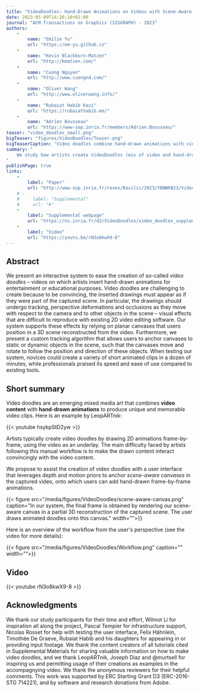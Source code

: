 ```yaml
---
title: "VideoDoodles: Hand-Drawn Animations on Videos with Scene-Aware Canvases"
date: 2023-05-09T14:26:10+01:00
journal: "ACM Transactions on Graphics (SIGGRAPH) - 2023"
authors:
    - 
        name: "Emilie Yu"
        url: "https://em-yu.github.io"
    - 
        name: "Kevin Blackburn-Matzen"
        url: "http://kmatzen.com/"
    - 
        name: "Cuong Nguyen"
        url: "http://www.cuongnd.com/"
    -
        name: "Oliver Wang"
        url: "http://www.oliverwang.info/"
    -
        name: "Rubaiat Habib Kazi"
        url: "https://rubaiathabib.me/"
    -
        name: "Adrien Bousseau"
        url: "https://www-sop.inria.fr/members/Adrien.Bousseau/"
teaser: "video_doodles_small.png"
bigTeaser: "figures/VideoDoodles/Teaser.png"
bigTeaserCaption: "Video doodles combine hand-drawn animations with video footage. Our interactive system eases the creation of this mixed media art by letting users place planar canvases in the scene which are then tracked in 3D. In this example, the inserted rainbow bridge exhibits correct perspective and occlusions, and the character’s face and arms follow the tram as it runs towards the camera."
summary: "
    We study how artists create VideoDoodles (mix of video and hand-drawn animation) and propose a novel user interface to simplify this task based on depth and motion priors.
"
publishPage: true
links:
    -
        label: "Paper"
        url: "http://www-sop.inria.fr/reves/Basilic/2023/YBNWKB23/VideoDoodles.pdf"
    # -
    #     label: "Supplemental"
    #     url: "#"
    -
        label: "Supplemental webpage"
        url: "https://ns.inria.fr/d3/VideoDoodles/video_doodles_supplemental_webpage"
    -
        label: "Video"
        url: "https://youtu.be/rN3o8kwX9-8"
---
```


## Abstract

We present an interactive system to ease the creation of so-called *video doodles* &ndash; videos on which artists insert hand-drawn animations for entertainment or educational purposes. Video doodles are challenging to create because to be convincing, the inserted drawings must appear as if they were part of the captured scene. In particular, the drawings should undergo tracking, perspective deformations and occlusions as they move with respect to the camera and to other objects in the scene &ndash; visual effects that are difficult to reproduce with existing 2D video editing software. Our system supports these effects by relying on planar canvases that users position in a 3D scene reconstructed from the video. Furthermore, we present a custom tracking algorithm that allows users to anchor canvases to static or dynamic objects in the scene, such that the canvases move and rotate to follow the position and direction of these objects. When testing our system, novices could create a variety of short animated clips in a dozen of minutes, while professionals praised its speed and ease of use compared to existing tools.

## Short summary

Video doodles are an emerging mixed media art that combines **video content** with **hand-drawn animations** to produce unique and memorable video clips. Here is an example by LeopARTnik:

{{< youtube hsykpStD2yw >}}

Artists typically create video doodles by drawing 2D animations frame-by-frame, using the video as an underlay. The main difficulty faced by artists following this manual workflow is to make the drawn content interact convincingly with the video content.

We propose to assist the creation of video doodles with a user interface that leverages depth and motion priors to anchor *scene-aware canvases* in the captured video, onto which users can add hand-drawn frame-by-frame animations.

{{< figure src="/media/figures/VideoDoodles/scene-aware-canvas.png" caption="In our system, the final frame is obtained by rendering our scene-aware canvas in a partial 3D reconstruction of the captured scene. The user draws animated doodles onto this canvas." width="">}}

Here is an overview of the workflow from the user's perspective (see the video for more details):

{{< figure src="/media/figures/VideoDoodles/Workflow.png" caption="" width="">}}

## Video

{{< youtube rN3o8kwX9-8 >}}

<!-- 
## Talk


## Fast Forward

{{< youtube 1eS6KB3MSds >}} -->


## Acknowledgments

We thank our study participants for their time and effort, Wilmot Li for inspiration all along the project, Pascal Tempier for infrastructure support, Nicolas Rosset for help with testing the user interface, Felix H&auml;hnlein, Timoth&eacute;e De Graeve, Rubaiat Habib and his daughters for appearing in or providing input footage. We thank the content creators of all tutorials cited in Supplemental Materials for sharing valuable information on how to make video doodles, and we thank LeopARTnik, Joseph Diaz and @murtsell for inspiring us and permitting usage of their creations as examples in the accompagnying video. We thank the anonymous reviewers for their helpful comments. This work was supported by ERC Starting Grant D3 (ERC-2016-STG 714221), and by software and research donations from Adobe.